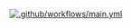 [![.github/workflows/main.yml](https://github.com/ETCorps/ETCorps-BMO-Account-186-International-BankBridge/actions/workflows/main.yml/badge.svg?branch=ETCorps-%2F-ETCorps-BMO-Account-186-International-BankBridge&event=create)](https://github.com/ETCorps/ETCorps-BMO-Account-186-International-BankBridge/actions/workflows/main.yml)
